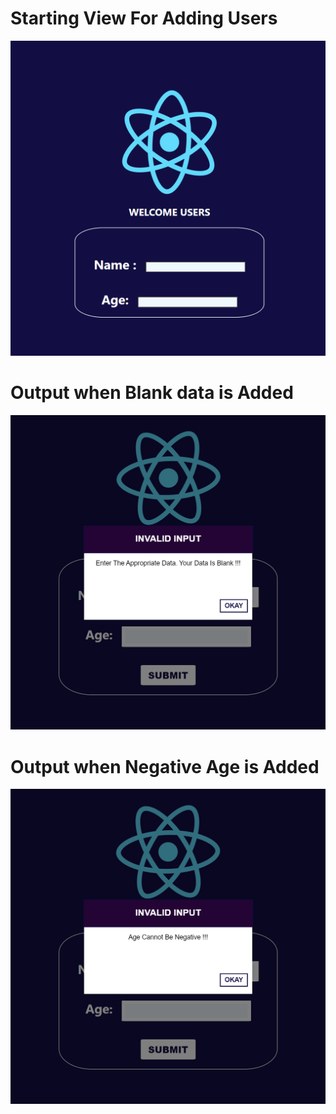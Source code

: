 # Starting View For Adding Users 
![Starting_View](https://github.com/GulabSinghSikarwar/ImagesForReadme/blob/master/react-Assignment-modalOne.png)

# Output  when Blank data is Added  
![Blank_Data](https://github.com/GulabSinghSikarwar/ImagesForReadme/blob/master/react-assignment-blankDataModal.png)

#  Output  when Negative Age  is Added  
![Negative_age](https://github.com/GulabSinghSikarwar/ImagesForReadme/blob/master/react-assignment-NegativeAgeModa.png)



